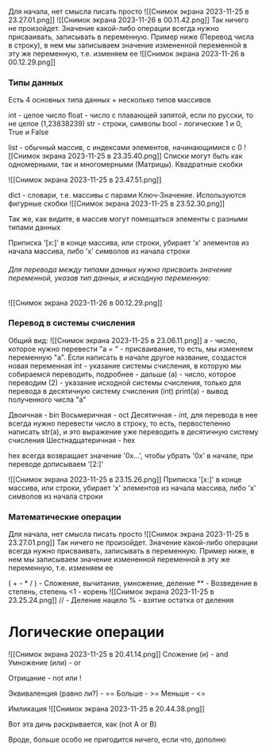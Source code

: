 Для начала, нет смысла писать просто 
![[Снимок экрана 2023-11-25 в 23.27.01.png]]
![[Снимок экрана 2023-11-26 в 00.11.42.png]]
Так ничего не произойдет. Значение какой-либо операции всегда нужно присваивать, записывать в переменную. Пример ниже (Перевод числа в строку), в нем мы записываем значение измененной переменной в эту же переменную, т.е. изменяем ее
![[Снимок экрана 2023-11-26 в 00.12.29.png]]
### Типы данных 
Есть 4 основных типа данных + несколько типов массивов

int - целое число
float - число с плавающей запятой, если по русски, то не целое (1,23838239)
str - строки, символы
bool - логические 1 и 0, True и False

list - обычный массив, с индексами элементов, начинающимися с 0
![[Снимок экрана 2023-11-25 в 23.35.40.png]]
Списки могут быть как одномерными, так и многомерными (Матрицы). Квадратные скобки

![[Снимок экрана 2023-11-25 в 23.47.51.png]]

dict - словари, т.е. массивы с парами Ключ-Значение. Используются фигурные скобки
![[Снимок экрана 2023-11-25 в 23.52.30.png]]

Так же, как видите, в массив могут помещаться элементы с разными типами данных

Приписка '[x:]' в конце массива, или строки, убирает 'х' элементов из начала массива, либо 'х' символов из начала строки

###### Для перевода между типами данных нужно присвоить значение переменной, указав тип данных, и исходную переменную:
![[Снимок экрана 2023-11-26 в 00.12.29.png]]


### Перевод в системы счисления

Общий вид:
![[Снимок экрана 2023-11-25 в 23.06.11.png]]
а - число, которое нужно перевести
"a = " - присваивание, то есть, мы изменяем переменную "a". Если написать в начале другое название, создастся новая переменная
int - указание системы счисления, в которую мы собираемся переводить, подробнее - дальше
(a) - число, которое переводим
(2) - указание исходной системы счисления, только для перевода в десятичную систему счисления (int)
print(a) - вывод полученного числа "a"



Двоичная - bin
Восьмеричная - oct
Десятичная - int, для перевода в нее всегда нужно перевести число в строку, то есть, первостепенно написать str(a), и это выражение уже переводить в десятичную систему счисления
Шестнадцатеричная - hex

hex всегда возвращает значение '0х...', чтобы убрать '0х' в начале, при переводе дописываем '[2:]'

![[Снимок экрана 2023-11-25 в 23.15.26.png]]
Приписка '[x:]' в конце массива, или строки, убирает 'х' элементов из начала массива, либо 'х' символов из начала строки


### Математические операции

Для начала, нет смысла писать просто 
![[Снимок экрана 2023-11-25 в 23.27.01.png]]
Так ничего не произойдет. Значение какой-либо операции всегда нужно присваивать, записывать в переменную. Пример ниже, в нем мы записываем значение измененной переменной в эту же переменную, т.е. изменяем ее

(  +  -  *  /  ) - Сложение, вычитание, умножение, деление
** - Возведение в степень, степень <1 - корень
![[Снимок экрана 2023-11-25 в 23.25.24.png]]
// - Деление нацело
% - взятие остатка от деления



# Логические операции
![[Снимок экрана 2023-11-25 в 20.41.14.png]]
Сложение (и) - and
Умножение (или) - or

Отрицание - not или !

Эквиваленция (равно ли?) - ==
Больше - >=
Меньше - <=

Имликация
![[Снимок экрана 2023-11-25 в 20.44.38.png]]

Вот эта дичь раскрывается, как (not А or B)


Вроде, больше особо не пригодится ничего, если что, дополню
